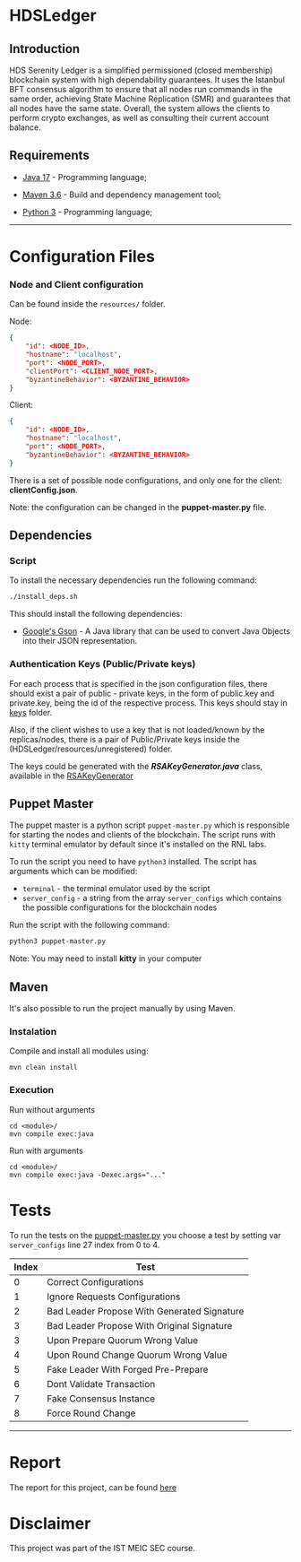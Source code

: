 # HDSLedger

## Introduction

HDS Serenity Ledger is a simplified permissioned (closed membership) blockchain system with high dependability
guarantees. It uses the Istanbul BFT consensus algorithm to ensure that all nodes run commands
in the same order, achieving State Machine Replication (SMR) and guarantees that all nodes
have the same state. 
Overall, the system allows the clients to perform crypto exchanges, as well as consulting their current account balance.

## Requirements

- [Java 17](https://www.oracle.com/java/technologies/javase-jdk17-downloads.html) - Programming language;

- [Maven 3.6](https://maven.apache.org/) - Build and dependency management tool;

- [Python 3](https://www.python.org/downloads/) - Programming language;

---

# Configuration Files

### Node and Client configuration

Can be found inside the `resources/` folder.

Node:
```json
{
    "id": <NODE_ID>,
    "hostname": "localhost",
    "port": <NODE_PORT>,
    "clientPort": <CLIENT_NODE_PORT>,
    "byzantineBehavior": <BYZANTINE_BEHAVIOR>
}
```

Client:
```json
{
    "id": <NODE_ID>,
    "hostname": "localhost",
    "port": <NODE_PORT>,
    "byzantineBehavior": <BYZANTINE_BEHAVIOR>
}
```

There is a set of possible node configurations, and only one for the client: **clientConfig.json**.

Note: the configuration can be changed in the **puppet-master.py** file.

## Dependencies

### Script

To install the necessary dependencies run the following command:

```bash
./install_deps.sh
```

This should install the following dependencies:

- [Google's Gson](https://github.com/google/gson) - A Java library that can be used to convert Java Objects into their JSON representation.

### Authentication Keys (Public/Private keys)

For each process that is specified in the json configuration files, there should exist a pair of public - private keys, in the form of public<ID>.key and private<ID>.key, <ID> being the id of the respective process. This keys should stay in [keys](HDSLedger/resources/keys) folder.

Also, if the client wishes to use a key that is not loaded/known by the replicas/nodes, there is a pair of Public/Private keys inside the (HDSLedger/resources/unregistered) folder.

The keys could be generated with the ***RSAKeyGenerator.java*** class, available in the [RSAKeyGenerator](HDSLedger/Communication/src/main/java/pt/ulisboa/tecnico/hdsledger/communication/cripto/RSAKeyGenerator.java)

## Puppet Master

The puppet master is a python script `puppet-master.py` which is responsible for starting the nodes and clients of the blockchain.
The script runs with `kitty` terminal emulator by default since it's installed on the RNL labs.

To run the script you need to have `python3` installed.
The script has arguments which can be modified:

- `terminal` - the terminal emulator used by the script
- `server_config` - a string from the array `server_configs` which contains the possible configurations for the blockchain nodes

Run the script with the following command:

```bash
python3 puppet-master.py
```
Note: You may need to install **kitty** in your computer

## Maven

It's also possible to run the project manually by using Maven.

### Instalation

Compile and install all modules using:

```
mvn clean install
```

### Execution

Run without arguments

```
cd <module>/
mvn compile exec:java
```

Run with arguments

```
cd <module>/
mvn compile exec:java -Dexec.args="..."
```

# Tests

To run the tests on the [puppet-master.py](HDSLedger/puppet-master.py) you choose a test by setting var `server_configs` line 27 index from 0 to 4.

Index | Test 
-----|-----
0 | Correct Configurations
1 | Ignore Requests Configurations
2 | Bad Leader Propose With Generated Signature
3 | Bad Leader Propose With Original Signature
3 | Upon Prepare Quorum Wrong Value
4 | Upon Round Change Quorum Wrong Value
5 | Fake Leader With Forged Pre-Prepare
6 | Dont Validate Transaction
7 | Fake Consensus Instance
8 | Force Round Change

---

# Report

The report for this project, can be found [here](docs/Report.pdf)

# Disclaimer
This project was part of the IST MEIC SEC course.
